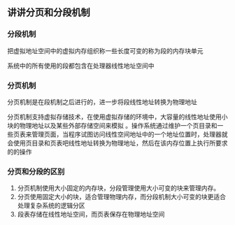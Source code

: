 ## 讲讲分页和分段机制

### 分段机制
把虚拟地址空间中的虚拟内存组织称一些长度可变的称为段的内存块单元

系统中的所有使用的段都包含在处理器线性地址空间中

### 分页机制
分页机制是在段机制之后进行的，进一步将段线性地址转换为物理地址

分页机制支持虚拟存储技术，在使用虚拟存储的环境中，大容量的线性地址使用小块的物理地址以及某些外部存储空间来模拟
。操作系统通过维护一个页目录和一些页表来管理页面，当程序试图访问线性空间地址中的一个地址位置时，处理器就会使用页目录和页表吧线性地址转换为物理地址，然后在该内存位置上执行所要求的的操作

### 分页和分段的区别

1. 分页机制使用大小固定的内存块，分段管理使用大小可变的块来管理内存。
2. 分页使用固定大小的块，适合管理物理内存，而分段机制大小可变的块更适合处理复杂系统的逻辑分区
3. 段表存储在线性地址空间，而页表保存在物理地址空间



